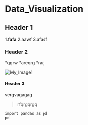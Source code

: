 # Data_Visualization
## Header 1
  1.**fafa**
  2.aawf
  3.afadf

### Header 2
  *qgrw
  *areqrg 
  *rag
  
 ![My_Image1](img.jpg)

#### Header 3
vergvagagag
>rfqrgqrgq

```
import pandas as pd
pd

```


